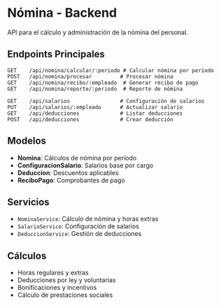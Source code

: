 # Nómina - Backend

API para el cálculo y administración de la nómina del personal.

## Endpoints Principales

```
GET    /api/nomina/calcular/:periodo # Calcular nómina por período
POST   /api/nomina/procesar         # Procesar nómina
GET    /api/nomina/recibo/:empleado  # Generar recibo de pago
GET    /api/nomina/reporte/:periodo  # Reporte de nómina

GET    /api/salarios                # Configuración de salarios
PUT    /api/salarios/:empleado      # Actualizar salario
GET    /api/deducciones             # Listar deducciones
POST   /api/deducciones             # Crear deducción
```

## Modelos

- **Nomina**: Cálculos de nómina por período
- **ConfiguracionSalario**: Salarios base por cargo
- **Deduccion**: Descuentos aplicables
- **ReciboPago**: Comprobantes de pago

## Servicios

- `NominaService`: Cálculo de nómina y horas extras
- `SalarioService`: Configuración de salarios
- `DeduccionService`: Gestión de deducciones

## Cálculos

- Horas regulares y extras
- Deducciones por ley y voluntarias
- Bonificaciones y incentivos
- Cálculo de prestaciones sociales
